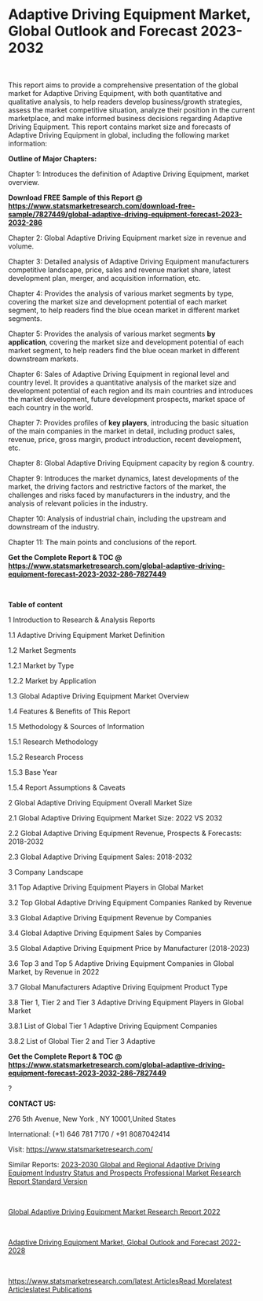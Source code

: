 <h1>Adaptive Driving Equipment Market, Global Outlook and Forecast 2023-2032</h1><br/><p>This report aims to provide a comprehensive presentation of the global market for Adaptive Driving Equipment, with both quantitative and qualitative analysis, to help readers develop business/growth strategies, assess the market competitive situation, analyze their position in the current marketplace, and make informed business decisions regarding Adaptive Driving Equipment. This report contains market size and forecasts of Adaptive Driving Equipment in global, including the following market information:</p>
 
 
 
 <p><strong>Outline of Major Chapters:</strong></p>
 
 
 
 <p>Chapter 1: Introduces the definition of Adaptive Driving Equipment, market overview.</p>
 
 
 
 <p><strong>Download FREE Sample of this Report @ <a href="https://www.statsmarketresearch.com/download-free-sample/7827449/global-adaptive-driving-equipment-forecast-2023-2032-286">https://www.statsmarketresearch.com/download-free-sample/7827449/global-adaptive-driving-equipment-forecast-2023-2032-286</a></strong></p>
 
 
 
 <p>Chapter 2: Global Adaptive Driving Equipment market size in revenue and volume.</p>
 
 
 
 <p>Chapter 3: Detailed analysis of Adaptive Driving Equipment manufacturers competitive landscape, price, sales and revenue market share, latest development plan, merger, and acquisition information, etc.</p>
 
 
 
 <p>Chapter 4: Provides the analysis of various market segments by type, covering the market size and development potential of each market segment, to help readers find the blue ocean market in different market segments.</p>
 
 
 
 <p>Chapter 5: Provides the analysis of various market segments <strong>by application</strong>, covering the market size and development potential of each market segment, to help readers find the blue ocean market in different downstream markets.</p>
 
 
 
 <p>Chapter 6: Sales of Adaptive Driving Equipment in regional level and country level. It provides a quantitative analysis of the market size and development potential of each region and its main countries and introduces the market development, future development prospects, market space of each country in the world.</p>
 
 
 
 <p>Chapter 7: Provides profiles of <strong>key players</strong>, introducing the basic situation of the main companies in the market in detail, including product sales, revenue, price, gross margin, product introduction, recent development, etc.</p>
 
 
 
 <p>Chapter 8: Global Adaptive Driving Equipment capacity by region & country.</p>
 
 
 
 <p>Chapter 9: Introduces the market dynamics, latest developments of the market, the driving factors and restrictive factors of the market, the challenges and risks faced by manufacturers in the industry, and the analysis of relevant policies in the industry.</p>
 
 
 
 <p>Chapter 10: Analysis of industrial chain, including the upstream and downstream of the industry.</p>
 
 
 
 <p>Chapter 11: The main points and conclusions of the report.</p>
 
 
 
 <div><b>Get the Complete Report & TOC @ <a href="https://www.statsmarketresearch.com/global-adaptive-driving-equipment-forecast-2023-2032-286-7827449">https://www.statsmarketresearch.com/global-adaptive-driving-equipment-forecast-2023-2032-286-7827449</a></b></div>
 
 
 
 <p><br />
 
 <b>Table of content</b></p>
 
 
 
 <p>1 Introduction to Research & Analysis Reports<br />
 
 1.1 Adaptive Driving Equipment Market Definition<br />
 
 1.2 Market Segments<br />
 
 1.2.1 Market by Type<br />
 
 1.2.2 Market by Application<br />
 
 1.3 Global Adaptive Driving Equipment Market Overview<br />
 
 1.4 Features & Benefits of This Report<br />
 
 1.5 Methodology & Sources of Information<br />
 
 1.5.1 Research Methodology<br />
 
 1.5.2 Research Process<br />
 
 1.5.3 Base Year<br />
 
 1.5.4 Report Assumptions & Caveats<br />
 
 2 Global Adaptive Driving Equipment Overall Market Size<br />
 
 2.1 Global Adaptive Driving Equipment Market Size: 2022 VS 2032<br />
 
 2.2 Global Adaptive Driving Equipment Revenue, Prospects & Forecasts: 2018-2032<br />
 
 2.3 Global Adaptive Driving Equipment Sales: 2018-2032<br />
 
 3 Company Landscape<br />
 
 3.1 Top Adaptive Driving Equipment Players in Global Market<br />
 
 3.2 Top Global Adaptive Driving Equipment Companies Ranked by Revenue<br />
 
 3.3 Global Adaptive Driving Equipment Revenue by Companies<br />
 
 3.4 Global Adaptive Driving Equipment Sales by Companies<br />
 
 3.5 Global Adaptive Driving Equipment Price by Manufacturer (2018-2023)<br />
 
 3.6 Top 3 and Top 5 Adaptive Driving Equipment Companies in Global Market, by Revenue in 2022<br />
 
 3.7 Global Manufacturers Adaptive Driving Equipment Product Type<br />
 
 3.8 Tier 1, Tier 2 and Tier 3 Adaptive Driving Equipment Players in Global Market<br />
 
 3.8.1 List of Global Tier 1 Adaptive Driving Equipment Companies<br />
 
 3.8.2 List of Global Tier 2 and Tier 3 Adaptive</p>
 
 
 
 <div><b>Get the Complete Report & TOC @ <a href="https://www.statsmarketresearch.com/global-adaptive-driving-equipment-forecast-2023-2032-286-7827449">https://www.statsmarketresearch.com/global-adaptive-driving-equipment-forecast-2023-2032-286-7827449</a></b></div>
 
 
 
 <p>? </p>
 
 
 
 <p><b>CONTACT US:</b><br />
 
 276 5th Avenue, New York , NY 10001,United States<br />
 
 International: (+1) 646 781 7170 / +91 8087042414<br />
 
 Visit: <a href="https://www.statsmarketresearch.com/">https://www.statsmarketresearch.com/</a><br />
 
 Similar Reports: <a href="https://www.statsmarketresearch.com/global-adaptive-driving-equipment-forecast-2023-2032-286-7827449">2023-2030 Global and Regional Adaptive Driving Equipment Industry Status and Prospects Professional Market Research Report Standard Version</a><br />
 
 <br />
 
 <a href="https://www.statsmarketresearch.com/global-adaptive-driving-equipment-forecast-2023-2032-286-7827449">Global Adaptive Driving Equipment Market Research Report 2022</a><br />
 
 <br />
 
 <a href="https://www.statsmarketresearch.com/global-adaptive-driving-equipment-forecast-2023-2032-286-7827449">Adaptive Driving Equipment Market, Global Outlook and Forecast 2022-2028</a><br />
 
 <br />
 
 <a href="https://gyeongbokgung.com">https://www.statsmarketresearch.com/</a><a href="https://hallyeomaritime.com">latest Articles</a><a href="https://jingwansa.com">Read More</a><a href="https://nguoiviet.jp/">latest Articles</a><a href="https://www.intelmarketresearch.com/">latest Publications</a></p>